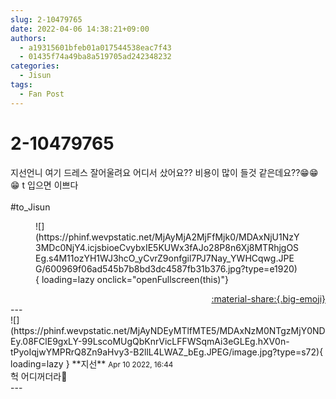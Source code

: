 ```yaml
---
slug: 2-10479765
date: 2022-04-06 14:38:21+09:00
authors:
  - a19315601bfeb01a017544538eac7f43
  - 01435f74a49ba8a519705ad242348232
categories:
  - Jisun
tags:
  - Fan Post
---
```


# 2-10479765

<div class="post-container" markdown="1">
<div class="content-container md-sidebar__scrollwrap" markdown="1">

지선언니 여기 드레스 잘어울려요 어디서 샀어요?? 비용이 많이 들것 같은데요??😁😁😁 t 입으면 이쁘다<br><br>\#to_Jisun
<figure markdown="1">
![](https://phinf.wevpstatic.net/MjAyMjA2MjFfMjk0/MDAxNjU1NzY3MDc0NjY4.icjsbioeCvybxIE5KUWx3fAJo28P8n6Xj8MTRhjgOSEg.s4M11ozYH1WJ3hcO_yCvrZ9onfgil7PJ7Nay_YWHCqwg.JPEG/600969f06ad545b7b8bd3dc4587fb31b376.jpg?type=e1920){ loading=lazy onclick="openFullscreen(this)"}
</figure>


</div>
</div>

<div style="text-align: right;" markdown="1">
<a href="https://weverse.io/fromis9/fanpost/2-10479765" style="text-align: right;">:material-share:{.big-emoji}</a>
</div>
---

<div class="comments-container md-sidebar__scrollwrap" markdown="1">
<div class="comment" markdown="1">
<div class='id-container' markdown="1">
![](https://phinf.wevpstatic.net/MjAyNDEyMTlfMTE5/MDAxNzM0NTgzMjY0NDEy.08FClE9gxLY-99LscoMUgQbKnrVicLFFWSqmAi3eGLEg.hXV0n-tPyoIqjwYMPRrQ8Zn9aHvy3-B2llL4LWAZ_bEg.JPEG/image.jpg?type=s72){ loading=lazy }
**<span class="artist">지선</span>** <small>Apr 10 2022, 16:44</small><br>
</div>
<div class='comment-body' markdown="1">
헉 어디꺼더라👀
</div>
</div>
</div>
---
